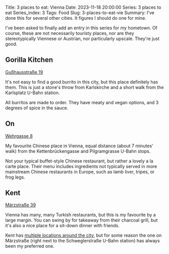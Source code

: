 Title: 3 places to eat: Vienna
Date: 2023-11-18 20:00:00
Series: 3 places to eat
Series_index: 3
Tags: Food
Slug: 3-places-to-eat-vie
Summary: I've done this for several other cities. It figures I should do one for mine.

I've been asked to finally add an entry in this series for my hometown.
Of course, these are not necessarily touristy places, nor are they stereotypically Viennese or Austrian, nor particularly upscale. They're just good.

## Gorilla Kitchen

[Gußhausstraße 19](https://maps.app.goo.gl/fo7LhJrcnrRjgmMP7)

It's not easy to find a good burrito in this city, but this place definitely has them.
This is just a stone's throw from Karlskirche and a short walk from the Karlsplatz U-Bahn station.

All burritos are made to order.
They have meaty and vegan options, and 3 degrees of spice in the sauce.

## On

[Wehrgasse 8](https://maps.app.goo.gl/uN35dabvT7M93pca9)

My favourite Chinese place in Vienna, equal distance (about 7 minutes' walk) from the Kettenbrückengasse and Pilgramgrasse U-Bahn stops.

Not your typical buffet-style Chinese restaurant, but rather a lovely a la carte place.
Their menu includes ingredients not typically served in more mainstream Chinese restaurants in Europe, such as lamb liver, tripes, or frog legs.

## Kent

[Märzstraße 39](https://maps.app.goo.gl/QEmQL4qS56GCmViS7)

Vienna has many, many Turkish restaurants, but this is my favourite by a large margin.
You can swing by for takeaway from their charcoal grill, but it's also a nice place for a sit-down dinner with friends.

Kent has [multiple locations around the city](https://www.kentrestaurant.at/), but for some reason the one on Märzstraße (right next to the Schweglerstraße U-Bahn station) has always been my preferred one.
